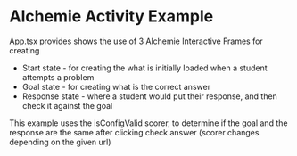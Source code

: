# Alchemie Activity Example

App.tsx provides shows the use of 3 Alchemie Interactive Frames for creating 
- Start state - for creating the what is initially loaded when a student attempts a problem
- Goal state - for creating what is the correct answer
- Response state - where a student would put their response, and then check it against the goal

This example uses the isConfigValid scorer, to determine if the goal and the response are the same
after clicking check answer (scorer changes depending on the given url)